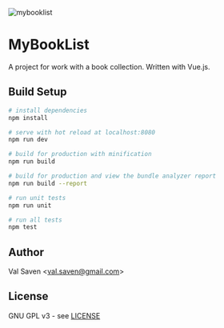 ![mybooklist](https://cdn.rawgit.com/valsaven/mybooklist/master/logo.svg)

# MyBookList

A project for work with a book collection. Written with Vue.js.

## Build Setup

```bash
# install dependencies
npm install

# serve with hot reload at localhost:8080
npm run dev

# build for production with minification
npm run build

# build for production and view the bundle analyzer report
npm run build --report

# run unit tests
npm run unit

# run all tests
npm test
```

## Author

Val Saven &lt;val.saven@gmail.com&gt;

## License

GNU GPL v3 - see [LICENSE](LICENSE)
